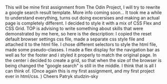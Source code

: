 This will be mine first assignment from The Odin Project, I will try to rewrite a google search result template. More info coming soon... 
It took me a while to understand everything, turns out doing excersises and making an actual page is completely different. I decided to style it with a mix of CSS Flex and CSS Grid. 
TOP is advising to write something about skills that were demonstrated by me here, so here is the description: I copied the reset default browser settings css file, made a separate css style file and attached it to the html file. I chose different selectors to style the html file, made some pseudo-classes. I made a flex display for the navigation bar as well as for the footer and i styled it properly to match the original page. In the center i decided to create a grid, so that when the size of the browser is being changed the "google search" is still in the middle. I think that is all I can think of. (Once again this is my first assignment, and my first project ever in html/css. ) 
			Cheers 
			Patryk studzin-sky
